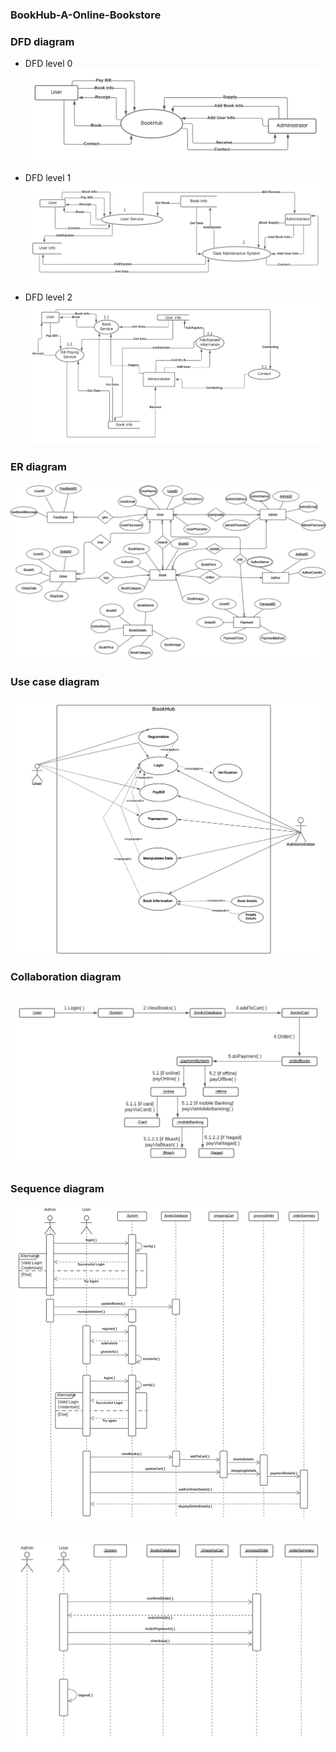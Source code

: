 ### BookHub-A-Online-Bookstore

### DFD diagram
* DFD level 0
![Diagram1](Diagram/Dfdlevel0.png) 

* DFD level 1
![Diagram2](Diagram/DFDlevel1.png) 

* DFD level 2
![Diagram3](Diagram/DFDlevel2.png) 


### ER diagram
![Diagram4](Diagram/ERdiagram.png) 

### Use case diagram
![Diagram5](Diagram/Usecasediagram.png) 

### Collaboration diagram
![Diagram6](Diagram/collaborationDiagram.png) 

### Sequence diagram
![Diagram7](Diagram/sequencediagram.png) 

![Diagram78](Diagram/sequencediagram(remained).png)

